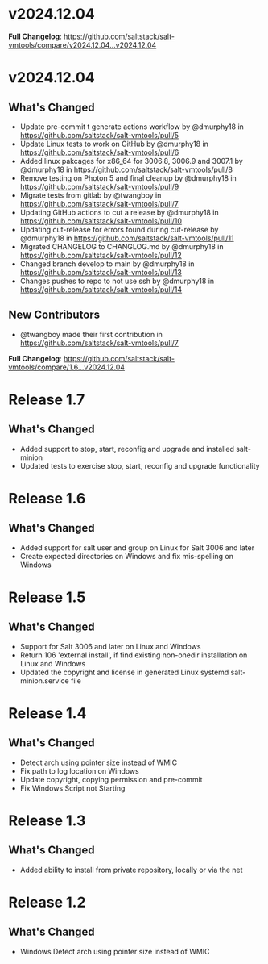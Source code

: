 # v2024.12.04

**Full Changelog**: https://github.com/saltstack/salt-vmtools/compare/v2024.12.04...v2024.12.04

# v2024.12.04

## What's Changed
* Update pre-commit t  generate actions workflow by @dmurphy18 in https://github.com/saltstack/salt-vmtools/pull/5
* Update Linux tests to work on GitHub by @dmurphy18 in https://github.com/saltstack/salt-vmtools/pull/6
* Added linux pakcages for x86_64 for 3006.8, 3006.9 and 3007.1 by @dmurphy18 in https://github.com/saltstack/salt-vmtools/pull/8
* Remove testing on Photon 5 and final cleanup by @dmurphy18 in https://github.com/saltstack/salt-vmtools/pull/9
* Migrate tests from gitlab by @twangboy in https://github.com/saltstack/salt-vmtools/pull/7
* Updating GitHub actions to cut a release by @dmurphy18 in https://github.com/saltstack/salt-vmtools/pull/10
* Updating cut-release for errors found during cut-release by @dmurphy18 in https://github.com/saltstack/salt-vmtools/pull/11
* Migrated CHANGELOG to CHANGLOG.md by @dmurphy18 in https://github.com/saltstack/salt-vmtools/pull/12
* Changed branch develop to main by @dmurphy18 in https://github.com/saltstack/salt-vmtools/pull/13
* Changes pushes to repo to not use ssh by @dmurphy18 in https://github.com/saltstack/salt-vmtools/pull/14

## New Contributors
* @twangboy made their first contribution in https://github.com/saltstack/salt-vmtools/pull/7

**Full Changelog**: https://github.com/saltstack/salt-vmtools/compare/1.6...v2024.12.04

# Release 1.7

## What's Changed

- Added support to stop, start, reconfig and upgrade and installed salt-minion
- Updated tests to exercise stop, start, reconfig and upgrade functionality

# Release 1.6

## What's Changed

- Added support for salt user and group on Linux for Salt 3006 and later
- Create expected directories on Windows and fix mis-spelling on Windows

# Release 1.5

## What's Changed

- Support for Salt 3006 and later on Linux and Windows
- Return 106 'external install', if find existing non-onedir installation on Linux and Windows
- Updated the copyright and license in generated Linux systemd salt-minion.service file

# Release 1.4

## What's Changed

- Detect arch using pointer size instead of WMIC
- Fix path to log location on Windows
- Update copyright, copying permission and pre-commit
- Fix Windows Script not Starting

# Release 1.3

## What's Changed

- Added ability to install from private repository, locally or via the net

# Release 1.2

## What's Changed

- Windows   Detect arch using pointer size instead of WMIC
